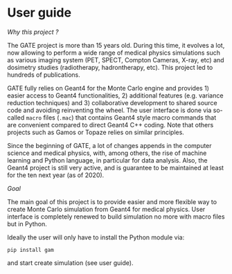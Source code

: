 
# User guide


*Why this project ?*

The GATE project is more than 15 years old. During this time, it evolves a lot, now allowing to perform a wide range of medical physics simulations such as various imaging system (PET, SPECT, Compton Cameras, X-ray, etc) and dosimetry studies (radiotherapy, hadrontherapy, etc). This project led to hundreds of publications. 

GATE fully relies on Geant4 for the Monte Carlo engine and provides 1) easier access to Geant4 functionalities, 2) additional features (e.g. variance reduction techniques) and 3) collaborative development to shared source code and avoiding reinventing the wheel. The user interface is done via so-called `macro` files (`.mac`) that contains Geant4 style macro commands that are convenient compared to direct Geant4 C++ coding. Note that others projects such as Gamos or Topaze relies on similar principles.

Since the beginning of GATE, a lot of changes appends in the computer science and medical physics, with, among others, the rise of machine learning and Python language, in particular for data analysis. Also, the Geant4 project is still very active, and is guarantee to be maintained at least for the ten next year (as of 2020). 


*Goal*

The main goal of this project is to provide easier and more flexible way to create Monte Carlo simulation from Geant4 for medical physics. User interface is completely renewed to build simulation no more with macro files but in Python.




Ideally the user will only have to install the Python module via:
```
pip install gam
```
and start create simulation (see user guide). 




